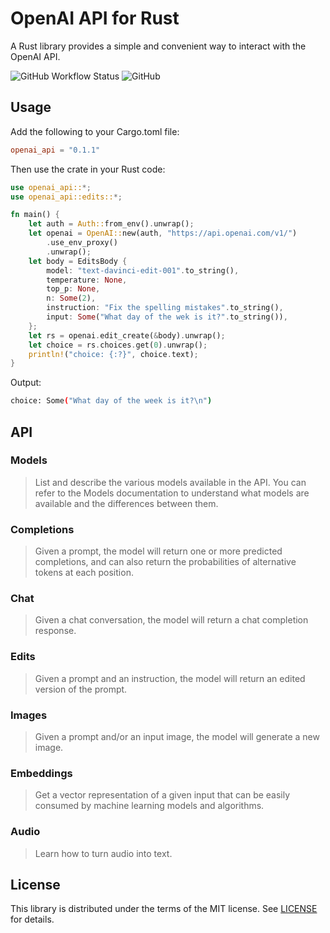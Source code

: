 # OpenAI API for Rust

A Rust library provides a simple and convenient way to interact with the OpenAI API.

![GitHub Workflow Status](https://img.shields.io/github/actions/workflow/status/openai-rs/openai-api/rust.yml?style=flat-square)
![GitHub](https://img.shields.io/github/license/openai-rs/openai-api?style=flat-square)

## Usage

Add the following to your Cargo.toml file:

```toml
openai_api = "0.1.1"
```

Then use the crate in your Rust code:

```rust
use openai_api::*;
use openai_api::edits::*;

fn main() {
    let auth = Auth::from_env().unwrap();
    let openai = OpenAI::new(auth, "https://api.openai.com/v1/")
        .use_env_proxy()
        .unwrap();
    let body = EditsBody {
        model: "text-davinci-edit-001".to_string(),
        temperature: None,
        top_p: None,
        n: Some(2),
        instruction: "Fix the spelling mistakes".to_string(),
        input: Some("What day of the wek is it?".to_string()),
    };
    let rs = openai.edit_create(&body).unwrap();
    let choice = rs.choices.get(0).unwrap();
    println!("choice: {:?}", choice.text);
}
```

Output:

```bash
choice: Some("What day of the week is it?\n")
```

## API

### Models

> List and describe the various models available in the API. You can refer to the Models documentation to understand what models are available and the differences between them.

### Completions

> Given a prompt, the model will return one or more predicted completions, and can also return the probabilities of alternative tokens at each position.

### Chat

> Given a chat conversation, the model will return a chat completion response.

### Edits

> Given a prompt and an instruction, the model will return an edited version of the prompt.

### Images

> Given a prompt and/or an input image, the model will generate a new image.

### Embeddings

> Get a vector representation of a given input that can be easily consumed by machine learning models and algorithms.

### Audio

> Learn how to turn audio into text.

## License

This library is distributed under the terms of the MIT license. See [LICENSE](https://opensource.org/license/mit/) for details.
